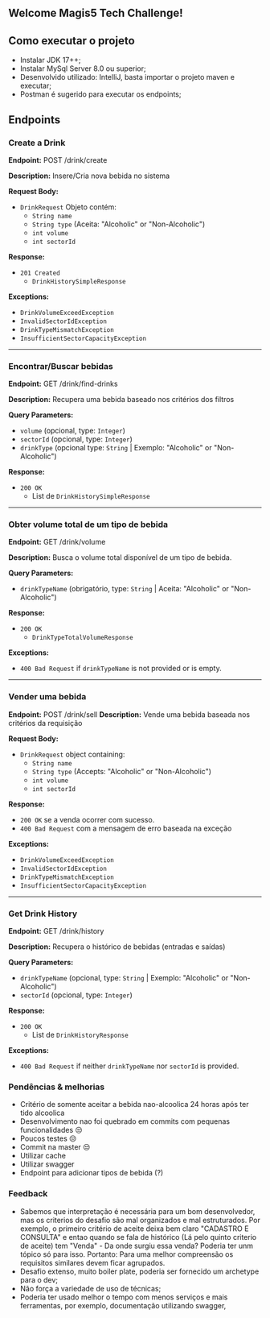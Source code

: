 ## Welcome Magis5 Tech Challenge!


## Como executar o projeto
- Instalar JDK 17++;
- Instalar MySql Server 8.0 ou superior;
- Desenvolvido utilizado: IntelliJ, basta importar o projeto maven e executar;
- Postman é sugerido para executar os endpoints;


## Endpoints

### Create a Drink
**Endpoint:**
POST /drink/create

**Description:**
Insere/Cria nova bebida no sistema

**Request Body:**
- `DrinkRequest` Objeto contém:
  - `String name`
  - `String type` (Aceita: "Alcoholic" or "Non-Alcoholic")
  - `int volume`
  - `int sectorId`

**Response:**
- `201 Created`
  - `DrinkHistorySimpleResponse`

**Exceptions:**
- `DrinkVolumeExceedException`
- `InvalidSectorIdException`
- `DrinkTypeMismatchException`
- `InsufficientSectorCapacityException`

---

### Encontrar/Buscar bebidas
**Endpoint:**
GET /drink/find-drinks

**Description:**
Recupera uma bebida baseado nos critérios dos filtros

**Query Parameters:**
- `volume` (opcional, type: `Integer`)
- `sectorId` (opcional, type: `Integer`)
- `drinkType` (opcional type: `String` | Exemplo: "Alcoholic" or "Non-Alcoholic")

**Response:**
- `200 OK`
  - List de `DrinkHistorySimpleResponse` 

---

### Obter volume total de um tipo de bebida
**Endpoint:**
GET /drink/volume

**Description:**
Busca o volume total disponível de um tipo de bebida.

**Query Parameters:**
- `drinkTypeName` (obrigatório, type: `String` | Aceita: "Alcoholic" or "Non-Alcoholic")

**Response:**
- `200 OK`
  - `DrinkTypeTotalVolumeResponse` 

**Exceptions:**
- `400 Bad Request` if `drinkTypeName` is not provided or is empty.

---

### Vender uma bebida
**Endpoint:**
POST /drink/sell
**Description:**
Vende uma bebida baseada nos critérios da requisição

**Request Body:**
- `DrinkRequest` object containing:
  - `String name`
  - `String type` (Accepts: "Alcoholic" or "Non-Alcoholic")
  - `int volume`
  - `int sectorId`

**Response:**
- `200 OK` se a venda ocorrer com sucesso.
- `400 Bad Request` com a mensagem de erro baseada na exceção

**Exceptions:**
- `DrinkVolumeExceedException`
- `InvalidSectorIdException`
- `DrinkTypeMismatchException`
- `InsufficientSectorCapacityException`

---

### Get Drink History
**Endpoint:**
GET /drink/history

**Description:**
Recupera o histórico de bebidas (entradas e saídas)

**Query Parameters:**
- `drinkTypeName` (opcional, type: `String` | Exemplo: "Alcoholic" or "Non-Alcoholic")
- `sectorId` (opcional, type: `Integer`)

**Response:**
- `200 OK`
  - List de `DrinkHistoryResponse` 

**Exceptions:**
- `400 Bad Request` if neither `drinkTypeName` nor `sectorId` is provided.

 
### Pendências & melhorias 
- Critério de somente aceitar a bebida nao-alcoolica 24 horas após ter tido alcoolica
- Desenvolvimento nao foi quebrado em commits com pequenas funcionalidades 😒
- Poucos testes 😒
- Commit na master 😒
- Utilizar cache
- Utilizar swagger
- Endpoint para adicionar tipos de bebida (?)

 ### Feedback
- Sabemos que interpretação é necessária para um bom desenvolvedor, mas os criterios do desafio são mal organizados e mal estruturados. Por exemplo, o primeiro critério de aceite deixa bem claro "CADASTRO E CONSULTA" e entao quando se fala de histórico (Lá pelo quinto criterio de aceite) tem "Venda" - Da onde surgiu essa venda? Poderia ter unm tópico só para isso. Portanto: Para uma melhor compreensão os requisitos similares devem ficar agrupados.
- Desafio extenso, muito boiler plate, poderia ser fornecido um archetype para o dev;
- Não força a variedade de uso de técnicas;
- Poderia ter usado melhor o tempo com menos serviços e mais ferramentas, por exemplo, documentação utilizando swagger,

